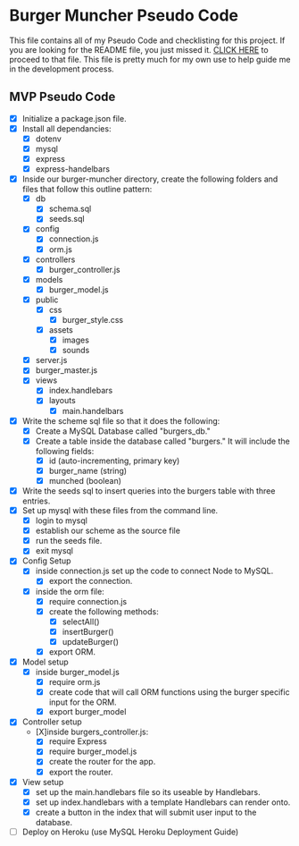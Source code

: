# Burger Muncher Pseudo Code
This file contains all of my Pseudo Code and checklisting for this project. If you are looking for the README file, you just missed it. [CLICK HERE](https://github.com/Druidan/burger-muncher/blob/master/README.md) to proceed to that file. This file is pretty much for my own use to help guide me in the development process. 

## MVP Pseudo Code
- [X] Initialize a package.json file.
- [X] Install all dependancies:
  - [X] dotenv
  - [X] mysql
  - [X] express
  - [X] express-handelbars

- [X] Inside our burger-muncher directory, create the following folders and files that follow this outline pattern:
  - [X] db
    - [X] schema.sql
    - [X] seeds.sql
  - [X] config
    - [X] connection.js
    - [X] orm.js
  - [X] controllers
    - [X] burger_controller.js
  - [X] models
    - [X] burger_model.js
  - [X] public
    - [X] css
      - [X] burger_style.css
    - [X] assets
      - [X] images
      - [X] sounds
  - [X] server.js
  - [X] burger_master.js
  - [X] views
    - [X] index.handlebars
    - [X] layouts
      - [X] main.handelbars

- [X] Write the scheme sql file so that it does the following:
  - [X] Create a MySQL Database called "burgers_db."
  - [X] Create a table inside the database called "burgers." It will include the following fields:
    - [X] id (auto-incrementing, primary key)
    - [X] burger_name (string)
    - [X] munched (boolean)
- [X] Write the seeds sql to insert queries into the burgers table with three entries.
- [X] Set up mysql with these files from the command line.
  - [X] login to mysql
  - [X] establish our scheme as the source file
  - [X] run the seeds file.
  - [X] exit mysql

- [X] Config Setup
  - [X] inside connection.js set up the code to connect Node to MySQL.
    - [X] export the connection.
  - [X] inside the orm file:
    - [X] require connection.js
    - [X] create the following methods:
      - [X] selectAll()
      - [X] insertBurger()
      - [X] updateBurger()
    - [X] export ORM.

- [X] Model setup
  - [X] inside burger_model.js
    - [X] require orm.js
    - [X] create code that will call ORM functions using the burger specific input for the ORM.
    - [X] export burger_model

- [X] Controller setup
  - [X]inside burgers_controller.js:
    - [X] require Express
    - [X] require burger_model.js
    - [X] create the router for the app.
    - [X] export the router.

- [X] View setup
  - [X] set up the main.handlebars file so its useable by Handlebars.
  - [X] set up index.handlebars with a template Handlebars can render onto.
  - [X] create a button in the index that will submit user input to the database.

- [ ] Deploy on Heroku (use MySQL Heroku Deployment Guide)
